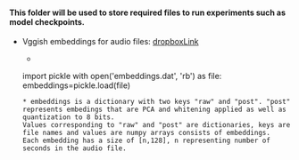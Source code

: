 #### This folder will be used to store required files to run experiments such as model checkpoints.

* Vggish embeddings for audio files:
[dropboxLink](https://www.dropbox.com/s/yigijs122togfk4/embeddings.dat?dl=1)

    * ```python3
    import pickle
    with open('embeddings.dat', 'rb') as file:
        embeddings=pickle.load(file)
    ```
    * embeddings is a dictionary with two keys "raw" and "post". "post" represents embedings that are PCA and whitening applied as well as quantization to 8 bits.
    Values corresponding to "raw" and "post" are dictionaries, keys are file names and values are numpy arrays consists of embeddings.
    Each embedding has a size of [n,128], n representing number of seconds in the audio file.
